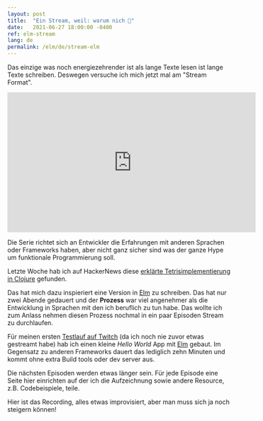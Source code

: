 ```yaml
---
layout: post
title:  "Ein Stream, weil: warum nich 🤷"
date:   2021-06-27 18:00:00 -0400
ref: elm-stream
lang: de
permalink: /elm/de/stream-elm
---
```


Das einzige was noch energiezehrender ist als lange Texte lesen ist lange Texte schreiben.
Deswegen versuche ich mich jetzt mal am "Stream Format".

<iframe width="560" height="315" src="https://www.youtube.com/embed/I5b31s9a_Yg" title="YouTube video player" frameborder="0" allow="accelerometer; autoplay; clipboard-write; encrypted-media; gyroscope; picture-in-picture" allowfullscreen></iframe>


Die Serie richtet sich an Entwickler die Erfahrungen mit anderen Sprachen oder Frameworks haben, aber nicht ganz sicher sind was der ganze Hype um funktionale Programmierung soll.

 Letzte Woche hab ich auf HackerNews
diese [erklärte Tetrisimplementierung in Clojure](https://shaunlebron.github.io/t3tr0s-slides/) gefunden.

Das hat mich dazu inspieriert eine Version in [Elm](https://guide.elm-lang.org/) zu schreiben. Das hat nur zwei Abende gedauert und der
**Prozess** war viel angenehmer als die Entwicklung in Sprachen mit den ich beruflich zu tun habe.
Das wollte ich zum Anlass nehmen diesen Prozess nochmal in ein paar Episoden Stream zu durchlaufen.

Für meinen ersten [Testlauf auf Twitch](https://www.twitch.tv/programmingisfun) (da ich noch nie zuvor etwas gestreamt habe) hab ich einen kleine *Hello World* App mit [Elm](https://guide.elm-lang.org/) gebaut.
Im Gegensatz zu anderen Frameworks dauert das lediglich zehn Minuten und kommt ohne extra Build tools
oder dev server aus.

Die nächsten Episoden werden etwas länger sein. Für jede Episode eine Seite hier einrichten auf der ich die Aufzeichnung sowie andere Resource, z.B. Codebeispiele, teile.

Hier ist das Recording, alles etwas improvisiert, aber man muss sich ja noch steigern können!

